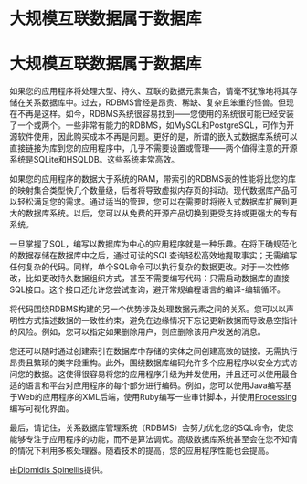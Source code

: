 # 大规模互联数据属于数据库

# 大规模互联数据属于数据库

如果您的应用程序将处理大型、持久、互联的数据元素集合，请毫不犹豫地将其存储在关系数据库中。过去，RDBMS曾经是昂贵、稀缺、复杂且笨重的怪兽。但现在不再是这样。如今，RDBMS系统很容易找到——您使用的系统很可能已经安装了一个或两个。一些非常有能力的RDBMS，如MySQL和PostgreSQL，可作为开源软件使用，因此购买成本不再是问题。更好的是，所谓的嵌入式数据库系统可以直接链接为库到您的应用程序中，几乎不需要设置或管理——两个值得注意的开源系统是SQLite和HSQLDB。这些系统非常高效。

如果您的应用程序的数据大于系统的RAM，带索引的RDBMS表的性能将比您的库的映射集合类型快几个数量级，后者将导致虚拟内存页的抖动。现代数据库产品可以轻松满足您的需求。通过适当的管理，您可以在需要时将嵌入式数据库扩展到更大的数据库系统。以后，您可以从免费的开源产品切换到更受支持或更强大的专有系统。

一旦掌握了SQL，编写以数据库为中心的应用程序就是一种乐趣。在将正确规范化的数据存储在数据库中之后，通过可读的SQL查询轻松高效地提取事实；无需编写任何复杂的代码。同样，单个SQL命令可以执行复杂的数据更改。对于一次性修改，比如更改持久数据组织方式，甚至不需要编写代码：只需启动数据库的直接SQL接口。这个接口还允许您尝试查询，避开常规编程语言的编译-编辑循环。

将代码围绕RDBMS构建的另一个优势涉及处理数据元素之间的关系。您可以以声明性方式描述数据的一致性约束，避免在边缘情况下忘记更新数据而导致悬空指针的风险。例如，您可以指定如果删除用户，则应删除该用户发送的消息。

您还可以随时通过创建索引在数据库中存储的实体之间创建高效的链接。无需执行昂贵且繁琐的类字段重构。此外，围绕数据库编码允许多个应用程序以安全方式访问您的数据。这使得很容易将您的应用程序升级为并发使用，并且还可以使用最合适的语言和平台对应用程序的每个部分进行编码。例如，您可以使用Java编写基于Web的应用程序的XML后端，使用Ruby编写一些审计脚本，并使用[Processing](http://www.processing.org/)编写可视化界面。

最后，请记住，关系数据库管理系统（RDBMS）会努力优化您的SQL命令，使您能够专注于应用程序的功能，而不是算法调优。高级数据库系统甚至会在您不知情的情况下利用多核处理器。随着技术的提高，您的应用程序性能也会提高。

由[Diomidis Spinellis](http://programmer.97things.oreilly.com/wiki/index.php/Diomidis_Spinellis)提供。

